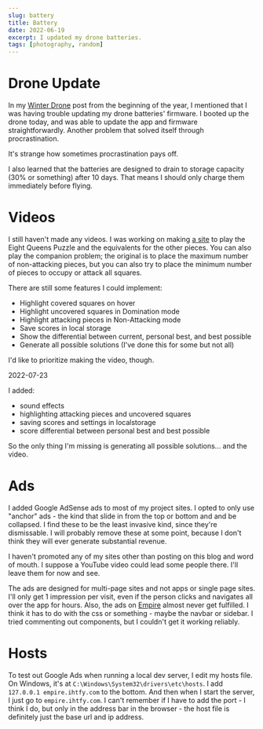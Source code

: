 ```yaml
---
slug: battery
title: Battery
date: 2022-06-19
excerpt: I updated my drone batteries.
tags: [photography, random]
---
```


<script>
  import Callout from "$lib/components/base/callout.svelte";
</script>

# Drone Update

In my [Winter Drone](/winter-drone) post from the beginning of the year, I mentioned that I was having trouble updating my drone batteries' firmware. I booted up the drone today, and was able to update the app and firmware straightforwardly. Another problem that solved itself through procrastination.

It's strange how sometimes procrastination pays off.

I also learned that the batteries are designed to drain to storage capacity (30% or something) after 10 days. That means I should only charge them immediately before flying.

# Videos

I still haven't made any videos. I was working on making [a site](https://domination.ihtfy.com/) to play the Eight Queens Puzzle and the equivalents for the other pieces. You can also play the companion problem; the original is to place the maximum number of non-attacking pieces, but you can also try to place the minimum number of pieces to occupy or attack all squares.

There are still some features I could implement:

- Highlight covered squares on hover
- Highlight uncovered squares in Domination mode
- Highlight attacking pieces in Non-Attacking mode
- Save scores in local storage
- Show the differential between current, personal best, and best possible
- Generate all possible solutions (I've done this for some but not all)

I'd like to prioritize making the video, though.

<Callout type="info" date="2022-07-23">
2022-07-23

I added:

- sound effects
- highlighting attacking pieces and uncovered squares
- saving scores and settings in localstorage
- score differential between personal best and best possible

So the only thing I'm missing is generating all possible solutions... and the video.
</Callout>

# Ads

I added Google AdSense ads to most of my project sites. I opted to only use "anchor" ads - the kind that slide in from the top or bottom and and be collapsed. I find these to be the least invasive kind, since they're dismissable. I will probably remove these at some point, because I don't think they will ever generate substantial revenue.

I haven't promoted any of my sites other than posting on this blog and word of mouth. I suppose a YouTube video could lead some people there. I'll leave them for now and see.

The ads are designed for multi-page sites and not apps or single page sites. I'll only get 1 impression per visit, even if the person clicks and navigates all over the app for hours. Also, the ads on [Empire](https://empire.ihtfy.com/) almost never get fulfilled. I think it has to do with the css or something - maybe the navbar or sidebar. I tried commenting out components, but I couldn't get it working reliably.

# Hosts

To test out Google Ads when running a local dev server, I edit my hosts file. On Windows, it's at `C:\Windows\System32\drivers\etc\hosts`. I add `127.0.0.1 empire.ihtfy.com` to the bottom. And then when I start the server, I just go to `empire.ihtfy.com`. I can't remember if I have to add the port - I think I do, but only in the address bar in the browser - the host file is definitely just the base url and ip address.
